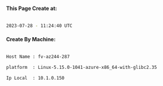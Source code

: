 
   
#### This Page Create at:

```bash

2023-07-28 - 11:24:40 UTC

```

#### Create By Machine:

```bash

Host Name : fv-az244-287

platform  : Linux-5.15.0-1041-azure-x86_64-with-glibc2.35

Ip Local  : 10.1.0.150

```

